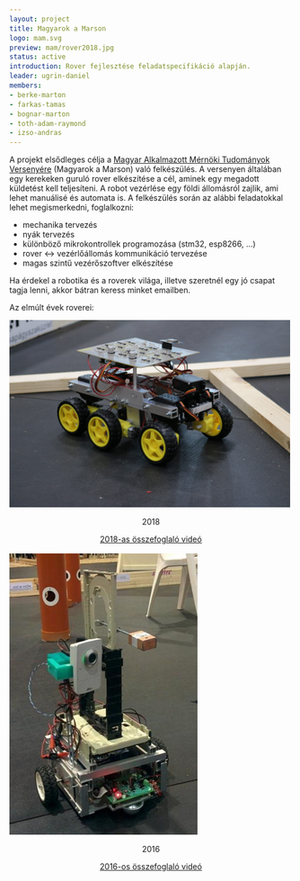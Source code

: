 ```yaml
---
layout: project
title: Magyarok a Marson
logo: mam.svg
preview: mam/rover2018.jpg
status: active
introduction: Rover fejlesztése feladatspecifikáció alapján.
leader: ugrin-daniel
members:
- berke-marton
- farkas-tamas
- bognar-marton
- toth-adam-raymond
- izso-andras
---
```


A projekt elsődleges célja a <a target="_blank" href="http://www.magyarokamarson.hu/">Magyar Alkalmazott Mérnöki Tudományok Versenyére</a> (Magyarok a Marson) való felkészülés. A versenyen általában egy kerekeken guruló rover elkészítése a cél, aminek egy megadott küldetést kell teljesíteni. A robot vezérlése egy földi állomásról zajlik, ami lehet manuálisé és automata is. A felkészülés során az alábbi feladatokkal lehet megismerkedni, foglalkozni:

- mechanika tervezés
- nyák tervezés
- különböző mikrokontrollek programozása (stm32, esp8266, ...)
- rover <-> vezérlőállomás kommunikáció tervezése
- magas szintű vezérőszoftver elkészítése  

Ha érdekel a robotika és a roverek világa, illetve szeretnél egy jó csapat tagja lenni, akkor bátran keress minket emailben.

Az elmúlt évek roverei:

<img src="/images/projects/mam/rover2018.jpg" width="500px" alt="rover2018">
<div style="text-align: center">
    <p>2018</p>
    <a target="_blank" href="https://drive.google.com/open?id=1y4w-gBMxqJ5Yih-dg5TYHK8Yn5oNeVdu">2018-as összefoglaló videó</a>
</div>
<br>
<img src="/images/projects/mam/rover2016.jpg" height="500px" alt="rover2016">
<div style="text-align: center">
    <p>2016</p>
    <a target="_blank" href="https://www.youtube.com/watch?v=4L2YJJ1X5M4">2016-os összefoglaló videó</a>
</div>
<br>

